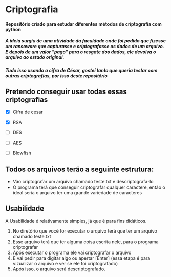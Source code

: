 # Criptografia
#### Repositório criado para estudar diferentes métodos de criptografia com python
##### _A ideia surgiu de uma atividade da faculdade onde foi pedido que fizesse um ransoware que capturasse e criptografasse os dados de um arquivo. E depois de um valor "pago" para o resgate dos dados, ele devolva o arquivo ao estado original._ 
##### _Tudo isso usando a cifra de César, gostei tanto que queria testar com outras criptografias, por isso deste repositório_

## Pretendo conseguir usar todas essas criptografias
- [x] Cifra de cesar
- [x] RSA
- [ ] DES
- [ ] AES
- [ ] Blowfish  



## Todos os arquivos terão a seguinte estrutura:
* Vão criptografar um arquivo chamado teste.txt e descriptografa-lo 
* O programa terá que conseguir criptografar qualquer caractere, então o ideal seria o arquivo ter uma grande variedade de caracteres

## Usabilidade
A Usabilidade é relativamente simples, já que é para fins didáticos.
1. No diretório que você for executar o arquivo terá que ter um arquivo chamado teste.txt
2. Esse arquivo terá que ter alguma coisa escrita nele, para o programa criptografar 
3. Após executar o programa ele vai criptografar o arquivo
4. E vai pedir para digitar algo ou apertar [Enter] (essa etapa é para vizualizar o arquivo e ver se ele foi criptografado)
5. Após isso, o arquivo será descriptografado.
 


